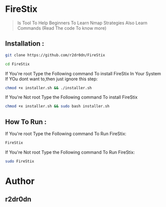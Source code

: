# FireStix
> Is Tool To Help Beginners To Learn Nmap Strategies Also Learn Commands (Read The code To know more)


##  Installation : 
```bash
git clone https://github.com/r2dr0dn/FireStix
```
```bash
cd FireStix
```
If You're root Type the Following command To install FireStix In Your System If YOu dont want to,then just ignore this step:
```bash
chmod +x installer.sh && ./installer.sh
```
If You're Not root Type the Following command To install FireStix
```bash
chmod +x installer.sh && sudo bash installer.sh
```

## How To Run : 
If You're root Type the Following command To Run FireStix:
```bash
FireStix
```
If You're Not root Type the Following command To Run FireStix:
```bash
sudo FireStix
```

# Author 
## r2dr0dn

